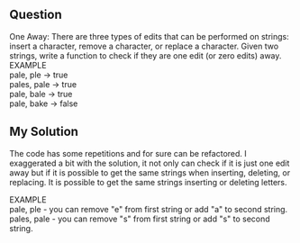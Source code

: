 ## Question
One Away: There are three types of edits that can be performed on strings: insert a character,
remove a character, or replace a character. Given two strings, write a function to check if they are
one edit (or zero edits) away.<br>
EXAMPLE<br>
pale, ple -> true<br>
pales, pale -> true<br>
pale, bale -> true<br>
pale, bake -> false 

## My Solution
The code has some repetitions and for sure can be refactored. I exaggerated a bit with the solution, it not only can check if it is just one edit away but if it is possible to get the same strings when inserting, deleting, or replacing. It is possible to get the same strings inserting or deleting letters.

EXAMPLE<br>
pale, ple - you can remove "e" from first string or add "a" to second string.<br>
pales, pale - you can remove "s" from first string or add "s" to second string.

